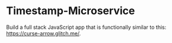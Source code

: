 # Timestamp-Microservice

Build a full stack JavaScript app that is functionally similar to this: https://curse-arrow.glitch.me/.
